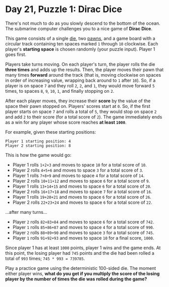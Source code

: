 # Day 21, Puzzle 1: Dirac Dice

There's not much to do as you slowly descend to the bottom of the ocean. The submarine computer challenges you to a nice game of **Dirac Dice**.

This game consists of a single [die](https://en.wikipedia.org/wiki/Dice), two [pawns](https://en.wikipedia.org/wiki/Glossary_of_board_games#piece), and a game board with a circular track containing ten spaces marked `1` through `10` clockwise. Each player's **starting space** is chosen randomly (your puzzle input). Player 1 goes first.

Players take turns moving. On each player's turn, the player rolls the die **three times** and adds up the results. Then, the player moves their pawn that many times **forward** around the track (that is, moving clockwise on spaces in order of increasing value, wrapping back around to `1` after `10`). So, if a player is on space `7` and they roll `2`, `2`, and `1`, they would move forward `5` times, to spaces `8`, `9`, `10`, `1`, and finally stopping on `2`.

After each player moves, they increase their **score** by the value of the space their pawn stopped on. Players' scores start at `0`. So, if the first player starts on space `7` and rolls a total of `5`, they would stop on space `2` and add `2` to their score (for a total score of `2`). The game immediately ends as a win for any player whose score reaches **at least `1000`**.

For example, given these starting positions:

```
Player 1 starting position: 4
Player 2 starting position: 8
```

This is how the game would go:

* Player 1 rolls `1+2+3` and moves to space `10` for a total score of `10`.
* Player 2 rolls `4+5+6` and moves to space `3` for a total score of `3`.
* Player 1 rolls `7+8+9` and moves to space `4` for a total score of `14`.
* Player 2 rolls `10+11+12` and moves to space `6` for a total score of `9`.
* Player 1 rolls `13+14+15` and moves to space `6` for a total score of `20`.
* Player 2 rolls `16+17+18` and moves to space `7` for a total score of `16`.
* Player 1 rolls `19+20+21` and moves to space `6` for a total score of `26`.
* Player 2 rolls `22+23+24` and moves to space `6` for a total score of `22`.

...after many turns...

* Player `2` rolls `82+83+84` and moves to space `6` for a total score of `742`.
* Player `1` rolls `85+86+87` and moves to space `4` for a total score of `990`.
* Player `2` rolls `88+89+90` and moves to space `3` for a total score of `745`.
* Player `1` rolls `91+92+93` and moves to space `10` for a final score, `1000`.

Since player 1 has at least `1000` points, player 1 wins and the game ends. At this point, the losing player had `745` points and the die had been rolled a total of `993` times; `745 * 993 = 739785`.

Play a practice game using the deterministic 100-sided die. The moment either player wins, **what do you get if you multiply the score of the losing player by the number of times the die was rolled during the game?**
